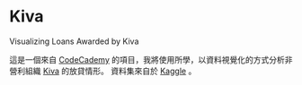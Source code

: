 # Kiva
Visualizing Loans Awarded by Kiva

這是一個來自 <a href = "https://www.codecademy.com/learn" target = "_blank">CodeCademy</a> 的項目，我將使用所學，以資料視覺化的方式分析非營利組織 <a href = "https://www.kiva.org/" target = "_blank">Kiva</a> 的放貸情形。
資料集來自於 <a href = "https://www.kaggle.com/fkosmowski/kivadhsv1" target = "_blank">Kaggle</a> 。
